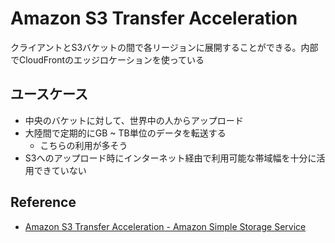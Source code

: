 # Amazon S3 Transfer Acceleration
クライアントとS3バケットの間で各リージョンに展開することができる。内部でCloudFrontのエッジロケーションを使っている

## ユースケース

- 中央のバケットに対して、世界中の人からアップロード
- 大陸間で定期的にGB ~ TB単位のデータを転送する
  - こちらの利用が多そう
- S3へのアップロード時にインターネット経由で利用可能な帯域幅を十分に活用できていない

## Reference
- [Amazon S3 Transfer Acceleration - Amazon Simple Storage Service](https://docs.aws.amazon.com/ja_jp/AmazonS3/latest/dev/transfer-acceleration.html)